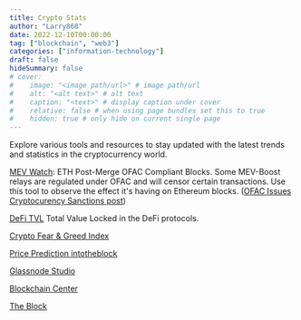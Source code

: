 ```yaml
---
title: Crypto Stats
author: "Larry868"
date: 2022-12-10T00:00:00
tag: ["blockchain", "web3"]
categories: ["information-technology"]
draft: false
hideSummary: false
# cover:
#    image: "<image path/url>" # image path/url
#    alt: "<alt text>" # alt text
#    caption: "<text>" # display caption under cover
#    relative: false # when using page bundles set this to true
#    hidden: true # only hide on current single page
---
```


Explore various tools and resources to stay updated with the latest trends and statistics in the cryptocurrency world. 

<!--more-->

[MEV Watch](https://www.mevwatch.info/): ETH Post-Merge OFAC Compliant Blocks. Some MEV-Boost relays are regulated under OFAC and will censor certain transactions. Use this tool to observe the effect it's having on Ethereum blocks. ([OFAC Issues Cryptocurency Sanctions post](https://www.visualcompliance.com/blog/?p=2304))

[DeFi TVL](https://defillama.com) Total Value Locked in the DeFi protocols.

[Crypto Fear & Greed Index](https://alternative.me/crypto)

[Price Prediction intotheblock](https://app.intotheblock.com/)

[Glassnode Studio](https://studio.glassnode.com/)

[Blockchain Center](https://www.blockchaincenter.net/tools)

[The Block](https://www.theblock.co/data/crypto-markets/spot)
